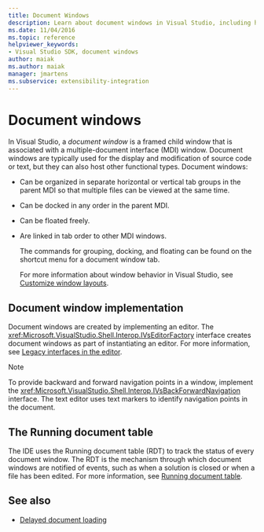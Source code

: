 ```yaml
---
title: Document Windows
description: Learn about document windows in Visual Studio, including how to implement them and how the Running document table (RDT) tracks their status.
ms.date: 11/04/2016
ms.topic: reference
helpviewer_keywords:
- Visual Studio SDK, document windows
author: maiak
ms.author: maiak
manager: jmartens
ms.subservice: extensibility-integration
---
```

# Document windows

In Visual Studio, a *document window* is a framed child window that is associated with a multiple-document interface (MDI) window. Document windows are typically used for the display and modification of source code or text, but they can also host other functional types. Document windows:

- Can be organized in separate horizontal or vertical tab groups in the parent MDI so that multiple files can be viewed at the same time.

- Can be docked in any order in the parent MDI.

- Can be floated freely.

- Are linked in tab order to other MDI windows.

  The commands for grouping, docking, and floating can be found on the shortcut menu for a document window tab.

  For more information about window behavior in Visual Studio, see [Customize window layouts](../../ide/customizing-window-layouts-in-visual-studio.md).

## Document window implementation
 Document windows are created by implementing an editor. The <xref:Microsoft.VisualStudio.Shell.Interop.IVsEditorFactory> interface creates document windows as part of instantiating an editor. For more information, see [Legacy interfaces in the editor](/previous-versions/visualstudio/visual-studio-2015/extensibility/legacy-interfaces-in-the-editor?preserve-view=true&view=vs-2015).

> [!NOTE]
> To provide backward and forward navigation points in a window, implement the <xref:Microsoft.VisualStudio.Shell.Interop.IVsBackForwardNavigation> interface. The text editor uses text markers to identify navigation points in the document.

## The Running document table
 The IDE uses the Running document table (RDT) to track the status of every document window. The RDT is the mechanism through which document windows are notified of events, such as when a solution is closed or when a file has been edited. For more information, see [Running document table](../../extensibility/internals/running-document-table.md).

## See also
- [Delayed document loading](../../extensibility/internals/delayed-document-loading.md)
